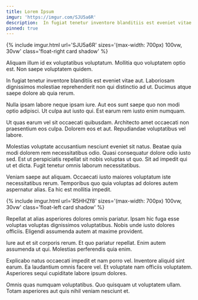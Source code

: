 ```yaml
---
title: Lorem Ipsum
imgur: 'https://imgur.com/SJU5a6R'
description:  In fugiat tenetur inventore blanditiis est eveniet vitae aut.
pinned: true
---
```


{% include imgur.html url='SJU5a6R' sizes='(max-width: 700px) 100vw, 30vw' class='float-right card shadow' %}

Aliquam illum id ex voluptatibus voluptatum. Mollitia quo voluptatem optio est. Non saepe voluptatem quidem.

In fugiat tenetur inventore blanditiis est eveniet vitae aut. Laboriosam dignissimos molestiae reprehenderit non qui distinctio ad ut. Ducimus atque saepe dolore ab quia rerum.

Nulla ipsam labore neque ipsam iure. Aut eos sunt saepe quo non modi optio adipisci. Ut culpa aut iusto qui. Est earum rem iusto enim numquam.

Ut quas earum vel sit occaecati quibusdam. Architecto amet occaecati non praesentium eos culpa. Dolorem eos et aut. Repudiandae voluptatibus vel labore.

Molestias voluptate accusantium nesciunt eveniet sit natus. Beatae quia modi dolorem rem necessitatibus odio. Quasi consequatur dolore odio iusto sed. Est ut perspiciatis repellat sit nobis voluptas ut quo. Sit ad impedit qui ut et dicta. Fugit tenetur omnis laborum necessitatibus.

Veniam saepe aut aliquam. Occaecati iusto maiores voluptatum iste necessitatibus rerum. Temporibus quo quia voluptas ad dolores autem aspernatur alias. Ea hic est mollitia impedit.

{% include imgur.html url='R5HHZf8' sizes='(max-width: 700px) 100vw, 30vw' class='float-left card shadow' %}

Repellat at alias asperiores dolores omnis pariatur. Ipsam hic fuga esse voluptas voluptas dignissimos voluptatibus. Nobis unde iusto dolores officiis. Eligendi assumenda autem at maxime provident.

Iure aut et sit corporis rerum. Et quo pariatur repellat. Enim autem assumenda ut qui. Molestias perferendis quia enim.

Explicabo natus occaecati impedit et nam porro vel. Inventore aliquid sint earum. Ea laudantium omnis facere vel. Et voluptate nam officiis voluptatem. Asperiores sequi cupiditate labore ipsum dolores.

Omnis quas numquam voluptatibus. Quo quisquam ut voluptatem ullam. Totam asperiores aut quis nihil veniam nesciunt et.
